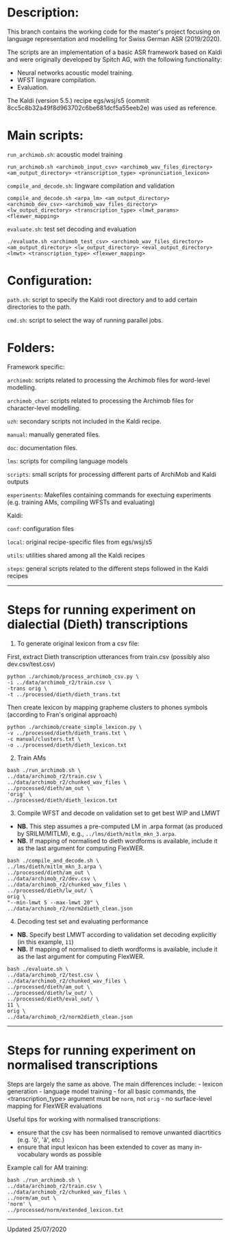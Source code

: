 
# Description:

This branch contains the working code for the master's project focusing on language representation and modelling for Swiss German ASR (2019/2020).

The scripts are an implementation of a basic ASR framework based on Kaldi and were originally developed by Spitch AG, with the following functionality:

- Neural networks acoustic model training.
- WFST lingware compilation.
- Evaluation.

The Kaldi (version 5.5.) recipe egs/wsj/s5 (commit 8cc5c8b32a49f8d963702c6be681dcf5a55eeb2e) was used as reference.

# Main scripts:

`run_archimob.sh`: acoustic model training

```
run_archimob.sh <archimob_input_csv> <archimob_wav_files_directory> <am_output_directory> <transcription_type> <pronunciation_lexicon>
```

`compile_and_decode.sh`: lingware compilation and validation

```
compile_and_decode.sh <arpa_lm> <am_output_directory> <archimob_dev_csv> <archimob_wav_files_directory> <lw_output_directory> <transcription_type> <lmwt_params> <flexwer_mapping>
```

`evaluate.sh`: test set decoding and evaluation

```
./evaluate.sh <archimob_test_csv> <archimob_wav_files_directory> <am_output_directory> <lw_output_directory> <eval_output_directory> <lmwt> <transcription_type> <flexwer_mapping>
```

# Configuration:

`path.sh`: script to specify the Kaldi root directory and to add certain directories to the path.

`cmd.sh`: script to select the way of running parallel jobs.

# Folders:

Framework specific:

`archimob`: scripts related to processing the Archimob files for word-level modelling.

`archimob_char`: scripts related to processing the Archimob files for character-level modelling.

`uzh`: secondary scripts not included in the Kaldi recipe.

`manual`: manually generated files.

`doc`: documentation files.

`lms`: scripts for compiling language models

`scripts`: small scripts for processing different parts of ArchiMob and Kaldi outputs

`experiments`: Makefiles containing commands for exectuing experiments (e.g. training AMs, compiling WFSTs and evaluating)

Kaldi:

`conf`: configuration files

`local`: original recipe-specific files from egs/wsj/s5

`utils`: utilities shared among all the Kaldi recipes

`steps`: general scripts related to the different steps followed in the Kaldi recipes

---

# Steps for running experiment on dialectial (Dieth) transcriptions

1. To generate original lexicon from a csv file:

First, extract Dieth transcription utterances from train.csv (possibly also dev.csv/test.csv)

```
python ./archimob/process_archimob_csv.py \
-i ../data/archimob_r2/train.csv \
-trans orig \
-t ../processed/dieth/dieth_trans.txt
```

Then create lexicon by mapping grapheme clusters to phones symbols (according to Fran's original approach)

```
python ./archimob/create_simple_lexicon.py \
-v ../processed/dieth/dieth_trans.txt \
-c manual/clusters.txt \
-o ../processed/dieth/dieth_lexicon.txt
```

2. Train AMs

```
bash ./run_archimob.sh \
../data/archimob_r2/train.csv \
../data/archimob_r2/chunked_wav_files \
../processed/dieth/am_out \
'orig' \
../processed/dieth/dieth_lexicon.txt
```

3. Compile WFST and decode on validation set to get best WIP and LMWT

- **NB.** This step assumes a pre-computed LM in .arpa format (as produced by SRILM/MITLM), e.g., `../lms/dieth/mitlm_mkn_3.arpa`.
- **NB.** If mapping of normalised to dieth wordforms is available, include it as the last argument for computing FlexWER.

```
bash ./compile_and_decode.sh \
../lms/dieth/mitlm_mkn_3.arpa \
../processed/dieth/am_out \
../data/archimob_r2/dev.csv \
../data/archimob_r2/chunked_wav_files \
../processed/dieth/lw_out/ \
orig \
"--min-lmwt 5 --max-lmwt 20" \
../data/archimob_r2/norm2dieth_clean.json
```

4. Decoding test set and evaluating performance

- **NB.** Specify best LMWT according to validation set decoding explicitly (in this example, `11`)
- **NB.** If mapping of normalised to dieth wordforms is available, include it as the last argument for computing FlexWER.

```
bash ./evaluate.sh \
../data/archimob_r2/test.csv \
../data/archimob_r2/chunked_wav_files \
../processed/dieth/am_out \
../processed/dieth/lw_out/ \
../processed/dieth/eval_out/ \
11 \
orig \
../data/archimob_r2/norm2dieth_clean.json
```

----

# Steps for running experiment on normalised transcriptions

Steps are largely the same as above. The main differences include: 
	- lexicon generation
	- language model training 
	- for all basic commands, the <transcription_type> argument must be `norm`, not `orig`
	- no surface-level mapping for FlexWER evaluations

Useful tips for working with normalised transcriptions:
- ensure that the csv has been normalised to remove unwanted diacrtitics (e.g. 'õ', 'ã', etc.) 
- ensure that input lexicon has been extended to cover as many in-vocabulary words as possible

Example call for AM training:

```
bash ./run_archimob.sh \
../data/archimob_r2/train.csv \
../data/archimob_r2/chunked_wav_files \
../norm/am_out \
'norm' \
../processed/norm/extended_lexicon.txt
```

---

Updated 25/07/2020
